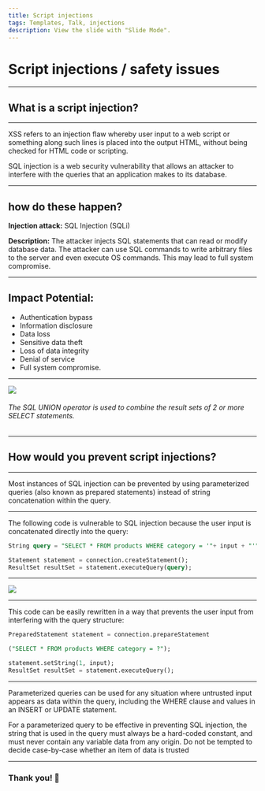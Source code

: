 ```yaml
---
title: Script injections
tags: Templates, Talk, injections
description: View the slide with "Slide Mode".
---
```


# Script injections / safety issues

---

## What is a script injection?

---

XSS refers to an injection flaw whereby user input to a web script or something along such lines is placed into the output HTML, without being checked for HTML code or scripting.

SQL injection is a web security vulnerability that allows an attacker to interfere with the queries that an application makes to its database.

---

## how do these happen?

**Injection attack:** SQL Injection (SQLi)

**Description:** The attacker injects SQL statements that can read or modify database data. The attacker can use SQL commands to write arbitrary files to the server and even execute OS commands. This may lead to full system compromise.

---

## Impact Potential:

* Authentication bypass
* Information disclosure
* Data loss
* Sensitive data theft
* Loss of data integrity
* Denial of service
* Full system compromise.

---

![](https://i.imgur.com/m8iAEiq.png)

###### The SQL UNION operator is used to combine the result sets of 2 or more SELECT statements. 

---

## How would you prevent script injections?

---

Most instances of SQL injection can be prevented by using parameterized queries (also known as prepared statements) instead of string concatenation within the query.

---

The following code is vulnerable to SQL injection because the user input is concatenated directly into the query:

```sql
String query = "SELECT * FROM products WHERE category = '"+ input + "'";

Statement statement = connection.createStatement();
ResultSet resultSet = statement.executeQuery(query);
```

---

![](https://i.imgur.com/AFLIoFW.png)

---

This code can be easily rewritten in a way that prevents the user input from interfering with the query structure:

```sql
PreparedStatement statement = connection.prepareStatement

("SELECT * FROM products WHERE category = ?");

statement.setString(1, input);
ResultSet resultSet = statement.executeQuery();
```


---

Parameterized queries can be used for any situation where untrusted input appears as data within the query, including the WHERE clause and values in an INSERT or UPDATE statement.

For a parameterized query to be effective in preventing SQL injection, the string that is used in the query must always be a hard-coded constant, and must never contain any variable data from any origin. Do not be tempted to decide case-by-case whether an item of data is trusted

---

### Thank you! :sheep: 

